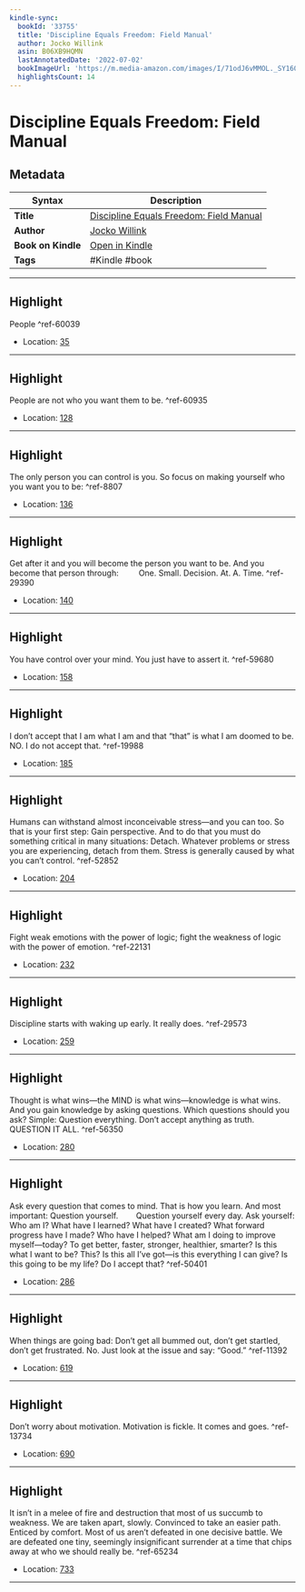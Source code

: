 ```yaml
---
kindle-sync:
  bookId: '33755'
  title: 'Discipline Equals Freedom: Field Manual'
  author: Jocko Willink
  asin: B06XB9HQMN
  lastAnnotatedDate: '2022-07-02'
  bookImageUrl: 'https://m.media-amazon.com/images/I/71odJ6vMMOL._SY160.jpg'
  highlightsCount: 14
---
```

# Discipline Equals Freedom: Field Manual

## Metadata

| Syntax | Description |
| ---------- | ---------- |
| **Title** | [Discipline Equals Freedom: Field Manual](https://www.amazon.com/dp/B06XB9HQMN?&linkCode=ll1&tag=jwtwkm-20&language=en_US&ref_=as_li_ss_tl) |
| **Author** | [Jocko Willink](https://www.amazon.com/Jocko-Willink/e/B00ZY7MWW8/ref=dp_byline_cont_ebooks_1) |
| **Book on Kindle** | <a href="kindle://book?action=open&asin=B06XB9HQMN" target="_blank">Open in Kindle</a> |
| **Tags** | #Kindle #book |

---

## Highlight

People ^ref-60039
- Location: [35](kindle://book?action=open&asin=B06XB9HQMN&location=35)

---
## Highlight

People are not who you want them to be. ^ref-60935
- Location: [128](kindle://book?action=open&asin=B06XB9HQMN&location=128)

---
## Highlight

The only person you can control is you. So focus on making yourself who you want you to be: ^ref-8807
- Location: [136](kindle://book?action=open&asin=B06XB9HQMN&location=136)

---
## Highlight

Get after it and you will become the person you want to be. And you become that person through:         One. Small. Decision. At. A. Time. ^ref-29390
- Location: [140](kindle://book?action=open&asin=B06XB9HQMN&location=140)

---
## Highlight

You have control over your mind. You just have to assert it. ^ref-59680
- Location: [158](kindle://book?action=open&asin=B06XB9HQMN&location=158)

---
## Highlight

I don’t accept that I am what I am and that “that” is what I am doomed to be. NO. I do not accept that. ^ref-19988
- Location: [185](kindle://book?action=open&asin=B06XB9HQMN&location=185)

---
## Highlight

Humans can withstand almost inconceivable stress—and you can too. So that is your first step: Gain perspective. And to do that you must do something critical in many situations: Detach. Whatever problems or stress you are experiencing, detach from them. Stress is generally caused by what you can’t control. ^ref-52852
- Location: [204](kindle://book?action=open&asin=B06XB9HQMN&location=204)

---
## Highlight

Fight weak emotions with the power of logic; fight the weakness of logic with the power of emotion. ^ref-22131
- Location: [232](kindle://book?action=open&asin=B06XB9HQMN&location=232)

---
## Highlight

Discipline starts with waking up early. It really does. ^ref-29573
- Location: [259](kindle://book?action=open&asin=B06XB9HQMN&location=259)

---
## Highlight

Thought is what wins—the MIND is what wins—knowledge is what wins. And you gain knowledge by asking questions. Which questions should you ask? Simple: Question everything. Don’t accept anything as truth. QUESTION IT ALL. ^ref-56350
- Location: [280](kindle://book?action=open&asin=B06XB9HQMN&location=280)

---
## Highlight

Ask every question that comes to mind. That is how you learn. And most important: Question yourself.        Question yourself every day. Ask yourself: Who am I? What have I learned? What have I created? What forward progress have I made? Who have I helped? What am I doing to improve myself—today? To get better, faster, stronger, healthier, smarter? Is this what I want to be? This? Is this all I’ve got—is this everything I can give? Is this going to be my life? Do I accept that? ^ref-50401
- Location: [286](kindle://book?action=open&asin=B06XB9HQMN&location=286)

---
## Highlight

When things are going bad: Don’t get all bummed out, don’t get startled, don’t get frustrated. No. Just look at the issue and say: “Good.” ^ref-11392
- Location: [619](kindle://book?action=open&asin=B06XB9HQMN&location=619)

---
## Highlight

Don’t worry about motivation. Motivation is fickle. It comes and goes. ^ref-13734
- Location: [690](kindle://book?action=open&asin=B06XB9HQMN&location=690)

---
## Highlight

It isn’t in a melee of fire and destruction that most of us succumb to weakness. We are taken apart, slowly. Convinced to take an easier path. Enticed by comfort. Most of us aren’t defeated in one decisive battle. We are defeated one tiny, seemingly insignificant surrender at a time that chips away at who we should really be. ^ref-65234
- Location: [733](kindle://book?action=open&asin=B06XB9HQMN&location=733)

---
